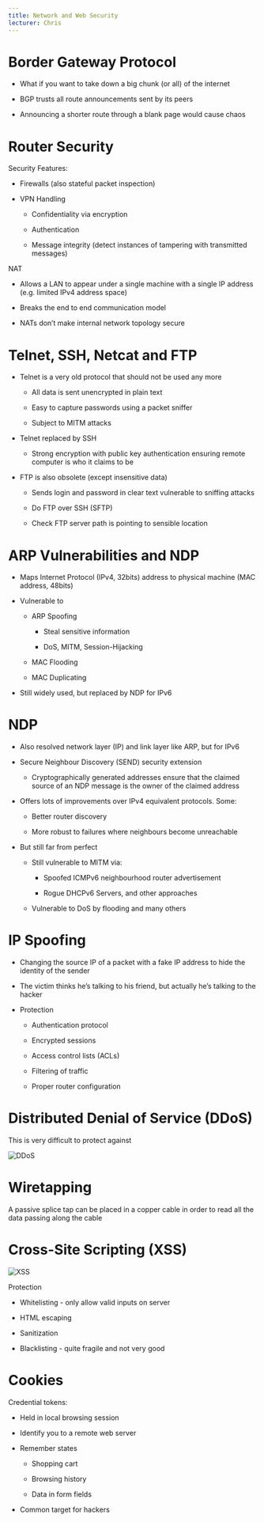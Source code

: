 ```yaml
---
title: Network and Web Security
lecturer: Chris
---
```


# Border Gateway Protocol

-   What if you want to take down a big chunk (or all) of the internet

-   BGP trusts all route announcements sent by its peers

-   Announcing a shorter route through a blank page would cause chaos

# Router Security

Security Features:

-   Firewalls (also stateful packet inspection)

-   VPN Handling

    -   Confidentiality via encryption

    -   Authentication

    -   Message integrity (detect instances of tampering with
        transmitted messages)

NAT

-   Allows a LAN to appear under a single machine with a single IP
    address (e.g. limited IPv4 address space)

-   Breaks the end to end communication model

-   NATs don’t make internal network topology secure

# Telnet, SSH, Netcat and FTP

-   Telnet is a very old protocol that should not be used any more

    -   All data is sent unencrypted in plain text

    -   Easy to capture passwords using a packet sniffer

    -   Subject to MITM attacks

-   Telnet replaced by SSH

    -   Strong encryption with public key authentication ensuring remote
        computer is who it claims to be

-   FTP is also obsolete (except insensitive data)

    -   Sends login and password in clear text vulnerable to sniffing
        attacks

    -   Do FTP over SSH (SFTP)

    -   Check FTP server path is pointing to sensible location

# ARP Vulnerabilities and NDP

-   Maps Internet Protocol (IPv4, 32bits) address to physical machine
    (MAC address, 48bits)

-   Vulnerable to

    -   ARP Spoofing

        -   Steal sensitive information

        -   DoS, MITM, Session-Hijacking

    -   MAC Flooding

    -   MAC Duplicating

-   Still widely used, but replaced by NDP for IPv6

# NDP

-   Also resolved network layer (IP) and link layer like ARP, but for
    IPv6

-   Secure Neighbour Discovery (SEND) security extension

    -   Cryptographically generated addresses ensure that the claimed
        source of an NDP message is the owner of the claimed address

-   Offers lots of improvements over IPv4 equivalent protocols. Some:

    -   Better router discovery

    -   More robust to failures where neighbours become unreachable

-   But still far from perfect

    -   Still vulnerable to MITM via:

        -   Spoofed ICMPv6 neighbourhood router advertisement

        -   Rogue DHCPv6 Servers, and other approaches

    -   Vulnerable to DoS by flooding and many others

# IP Spoofing

-   Changing the source IP of a packet with a fake IP address to hide
    the identity of the sender

-   The victim thinks he’s talking to his friend, but actually he’s
    talking to the hacker

-   Protection

    -   Authentication protocol

    -   Encrypted sessions

    -   Access control lists (ACLs)

    -   Filtering of traffic

    -   Proper router configuration

# Distributed Denial of Service (DDoS)

This is very difficult to protect against

![DDoS](/img/Year_2/Networks_and_Systems/Security/Network+Web/DDoS.webp)

# Wiretapping

A passive splice tap can be placed in a copper cable in order to read
all the data passing along the cable

# Cross-Site Scripting (XSS)

![XSS](/img/Year_2/Networks_and_Systems/Security/Network+Web/XSS.webp)

Protection

-   Whitelisting - only allow valid inputs on server

-   HTML escaping

-   Sanitization

-   Blacklisting - quite fragile and not very good

# Cookies

Credential tokens:

-   Held in local browsing session

-   Identify you to a remote web server

-   Remember states

    -   Shopping cart

    -   Browsing history

    -   Data in form fields

-   Common target for hackers
